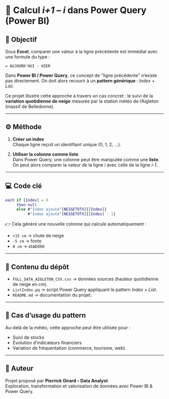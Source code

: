 # 📐 Calcul *i+1 – i* dans Power Query (Power BI)

## 🎯 Objectif  
Sous **Excel**, comparer une valeur à la ligne précédente est immédiat avec une formule du type :  
```excel
= AUJOURD'HUI - HIER
```  

Dans **Power BI / Power Query**, ce concept de "ligne précédente" n’existe pas directement. On doit alors recourir à un **pattern générique** : *Index + List*.  

Ce projet illustre cette approche à travers un cas concret : le suivi de la **variation quotidienne de neige** mesurée par la station météo de l’Aigleton (massif de Belledonne).  

---

## ⚙️ Méthode  
1. **Créer un index**  
   Chaque ligne reçoit un identifiant unique (0, 1, 2, …).  

2. **Utiliser la colonne comme liste**  
   Dans Power Query, une colonne peut être manipulée comme une **liste**. On peut alors comparer la valeur de la ligne *i* avec celle de la ligne *i-1*.  

---

## 💻 Code clé  

```m
each if [Index] = 0 
     then null 
     else #"Index ajouté"[NEIGETOTX]{[Index]} 
        - #"Index ajouté"[NEIGETOTX]{[Index] - 1}
```

👉 Cela génère une nouvelle colonne qui calcule automatiquement :  
- `+15 cm` → chute de neige  
- `-5 cm` → fonte  
- `0 cm` → stabilité  

---

## 📂 Contenu du dépôt  
- `FULL_DATA_AIGLETON_CSV.csv` → données sources (hauteur quotidienne de neige en cm).  
- `ListIndex.pq` → script Power Query appliquant le pattern *Index + List*.  
- `README.md` → documentation du projet.  

---

## 🔄 Cas d’usage du pattern  
Au-delà de la météo, cette approche peut être utilisée pour :  
- Suivi de stocks  
- Évolution d’indicateurs financiers  
- Variation de fréquentation (commerce, tourisme, web)  

---

## 👤 Auteur  
Projet proposé par **Pierrick Girard – Data Analyst**  
Exploration, transformation et valorisation de données avec Power BI & Power Query.  

